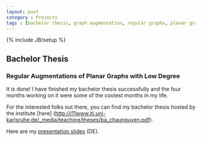 ```yaml
---
layout: post
category : Projects
tags : [bachelor thesis, graph augmentation, regular graphs, planar graphs]
---
```

{% include JB/setup %}


## Bachelor Thesis
### Regular Augmentations of Planar Graphs with Low Degree
It is done! I have finished my bachelor thesis successfully and the four months working on it were some of the coolest months in my life.

For the interested folks out there, you can find my bachelor thesis hosted by the institute [here] (http://i11www.iti.uni-karlsruhe.de/_media/teaching/theses/ba_chaunguyen.pdf). 

Here are my [presentation slides](/assets/docs/BachelorThesis_Pres.pdf) (DE).